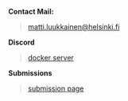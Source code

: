**Contact Mail:**
> matti.luukkainen@helsinki.fi

**Discord**
> [docker server](https://discord.com/channels/757581218085863474/871672196081254440)

**Submissions**
> [submission page](https://studies.cs.helsinki.fi/stats/courses/docker2024/submissions)